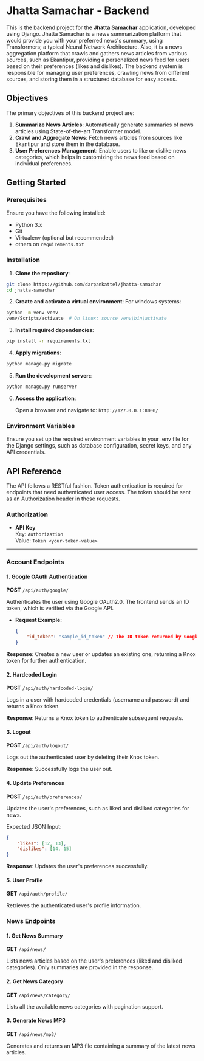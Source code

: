 # Jhatta Samachar - Backend

This is the backend project for the **Jhatta Samachar** application, developed using Django. Jhatta Samachar is a news summarization platform that would provide you with your preferred news's summary, using Transformers; a typical Neural Network Architecture. Also, it is a news aggregation platform that crawls and gathers news articles from various sources, such as Ekantipur, providing a personalized news feed for users based on their preferences (likes and dislikes). The backend system is responsible for managing user preferences, crawling news from different sources, and storing them in a structured database for easy access.

## Objectives

The primary objectives of this backend project are:

1. **Summarize News Articles**: Automatically generate summaries of news articles using State-of-the-art Transformer model.
2. **Crawl and Aggregate News**: Fetch news articles from sources like Ekantipur and store them in the database.
3. **User Preferences Management**: Enable users to like or dislike news categories, which helps in customizing the news feed based on individual preferences.

## Getting Started

### Prerequisites

Ensure you have the following installed:
- Python 3.x
- Git
- Virtualenv (optional but recommended)
- others on `requirements.txt`

### Installation

1. **Clone the repository**:

```bash
git clone https://github.com/darpankattel/jhatta-samachar
cd jhatta-samachar
```

2. **Create and activate a virtual environment**:
For windows systems:

```bash
python -m venv venv
venv/Scripts/activate  # On linux: source venv\bin\activate
```

3. **Install required dependencies**:
```bash
pip install -r requirements.txt
```

4. **Apply migrations**:

```bash
python manage.py migrate
```


5. **Run the development server:**:

```bash
python manage.py runserver
```

6. **Access the application**:

    Open a browser and navigate to: `http://127.0.0.1:8000/`

### Environment Variables

Ensure you set up the required environment variables in your .env file for the Django settings, such as database configuration, secret keys, and any API credentials.

## API Reference

The API follows a RESTful fashion. Token authentication is required for endpoints that need authenticated user access. The token should be sent as an Authorization header in these requests.

### **Authorization**
- **API Key**  
  Key: `Authorization`  
  Value: `Token <your-token-value>`

---

### **Account Endpoints**

#### 1. **Google OAuth Authentication**
**POST** `/api/auth/google/`

Authenticates the user using Google OAuth2.0. The frontend sends an ID token, which is verified via the Google API.

- **Request Example:**
  ```json
  {
      "id_token": "sample_id_token" // The ID token returned by Google Sign-In
  }

**Response**:
Creates a new user or updates an existing one, returning a Knox token for further authentication.

#### 2. **Hardcoded Login**
**POST** `/api/auth/hardcoded-login/`

Logs in a user with hardcoded credentials (username and password) and returns a Knox token.

**Response**:
Returns a Knox token to authenticate subsequent requests.


#### 3. **Logout**
**POST** `/api/auth/logout/`

Logs out the authenticated user by deleting their Knox token.

**Response**:
Successfully logs the user out.


#### 4. **Update Preferences**
**POST** `/api/auth/preferences/`

Updates the user's preferences, such as liked and disliked categories for news.

Expected JSON Input:
```json
{
    "likes": [12, 13],
    "dislikes": [14, 15]
}
```

**Response**:
Updates the user's preferences successfully.


#### 5. **User Profile**
**GET** `/api/auth/profile/`

Retrieves the authenticated user's profile information.


### News Endpoints
#### 1. **Get News Summary**
**GET** `/api/news/`

Lists news articles based on the user's preferences (liked and disliked categories). Only summaries are provided in the response.

#### 2. **Get News Category**
**GET** `/api/news/category/`

Lists all the available news categories with pagination support.

#### 3. **Generate News MP3**
**GET** `/api/news/mp3/`

Generates and returns an MP3 file containing a summary of the latest news articles.